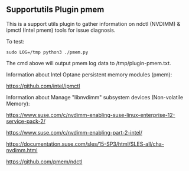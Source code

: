 ## Supportutils Plugin pmem

This is a support utils plugin to gather information on ndctl (NVDIMM) & ipmctl (Intel pmem) 
tools for issue diagnosis.

To test:

    sudo LOG=/tmp python3 ./pmem.py

The cmd above will output pmem log data to /tmp/plugin-pmem.txt.

Information about Intel Optane persistent memory modules (pmem):

https://github.com/intel/ipmctl

Information about Manage "libnvdimm" subsystem devices (Non-volatile Memory):

https://www.suse.com/c/nvdimm-enabling-suse-linux-enterprise-12-service-pack-2/

https://www.suse.com/c/nvdimm-enabling-part-2-intel/

https://documentation.suse.com/sles/15-SP3/html/SLES-all/cha-nvdimm.html

https://github.com/pmem/ndctl
